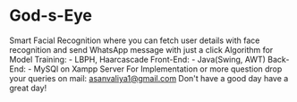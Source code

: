 # God-s-Eye
Smart Facial Recognition where you can fetch user details with face recognition and send WhatsApp message with just a click 
Algorithm for Model Training: - LBPH, Haarcascade
Front-End: - Java(Swing, AWT)
Back-End: - MySQl on Xampp Server
For Implementation or more question drop your queries on mail: asanvaliya1@gmail.com
Don't have a good day have a great day!
